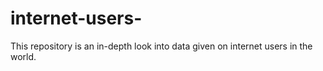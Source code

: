 # internet-users-
This repository is an in-depth look into data given on internet users in the world.
